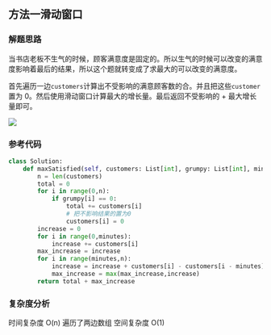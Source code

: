 ## 方法一滑动窗口

### 解题思路

当书店老板不生气的时候，顾客满意度是固定的。所以生气的时候可以改变的满意度影响着最后的结果，所以这个题就转变成了求最大的可以改变的满意度。

首先遍历一边`customers`计算出不受影响的满意顾客数的合。并且把这些`customer`置为 0。然后使用滑动窗口计算最大的增长量。最后返回不受影响的 + 最大增长量即可。

![](/images/FtNLRfN19moQq77NiqUr8ki9gpPH.gif)

### 参考代码

```python
class Solution:
    def maxSatisfied(self, customers: List[int], grumpy: List[int], minutes: int) -> int:
        n = len(customers)
        total = 0
        for i in range(0,n):
            if grumpy[i] == 0:
                total += customers[i]
                # 把不影响结果的置为0
                customers[i] = 0
        increase = 0
        for i in range(0,minutes):
            increase += customers[i]
        max_increase = increase
        for i in range(minutes,n):
            increase = increase + customers[i] - customers[i - minutes]
            max_increase = max(max_increase,increase)
        return total + max_increase

```

### 复杂度分析

时间复杂度 O(n) 遍历了两边数组
空间复杂度 O(1)
